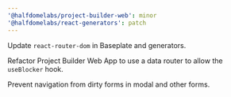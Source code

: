 ```yaml
---
'@halfdomelabs/project-builder-web': minor
'@halfdomelabs/react-generators': patch
---
```


Update `react-router-dom` in Baseplate and generators.

Refactor Project Builder Web App to use a data router to allow the `useBlocker` hook.

Prevent navigation from dirty forms in modal and other forms.
